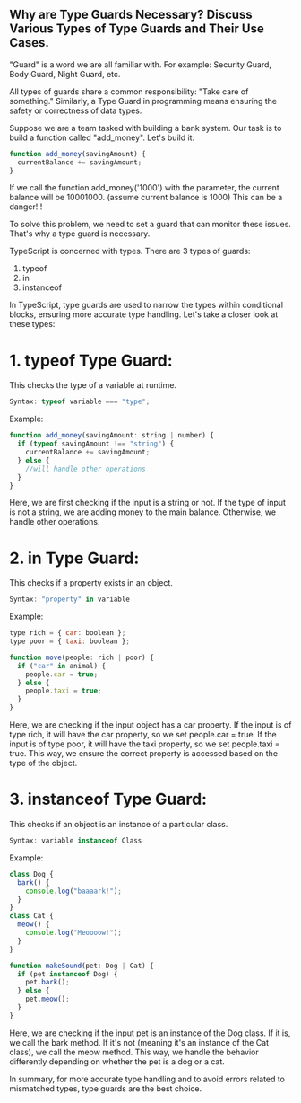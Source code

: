 <!-- [![Open in Visual Studio Code](https://classroom.github.com/assets/open-in-vscode-2e0aaae1b6195c2367325f4f02e2d04e9abb55f0b24a779b69b11b9e10269abc.svg)](https://classroom.github.com/online_ide?assignment_repo_id=17018376&assignment_repo_type=AssignmentRepo) -->

## Why are Type Guards Necessary? Discuss Various Types of Type Guards and Their Use Cases.

"Guard" is a word we are all familiar with. For example: Security Guard, Body Guard, Night Guard, etc.

All types of guards share a common responsibility: "Take care of something." Similarly, a Type Guard in programming means ensuring the safety or correctness of data types.

Suppose we are a team tasked with building a bank system. Our task is to build a function called "add_money". Let's build it.

```javascript
function add_money(savingAmount) {
  currentBalance += savingAmount;
}
```

If we call the function add_money('1000') with the parameter, the current balance will be 10001000. (assume current balance is 1000) This can be a danger!!!

To solve this problem, we need to set a guard that can monitor these issues. That's why a type guard is necessary.

TypeScript is concerned with types. There are 3 types of guards:
1. typeof
2. in
3. instanceof

In TypeScript, type guards are used to narrow the types within conditional blocks, ensuring more accurate type handling. Let's take a closer look at these types:

# 1. typeof Type Guard:
This checks the type of a variable at runtime.

```javascript
Syntax: typeof variable === "type";
```

Example:
```javascript
function add_money(savingAmount: string | number) {
  if (typeof savingAmount !== "string") {
    currentBalance += savingAmount;
  } else {
    //will handle other operations
  }
}
```
Here, we are first checking if the input is a string or not. If the type of input is not a string, we are adding money to the main balance. Otherwise, we handle other operations.

# 2. in Type Guard:
This checks if a property exists in an object.

```javascript
Syntax: "property" in variable
```
Example:
```javascript
type rich = { car: boolean };
type poor = { taxi: boolean };

function move(people: rich | poor) {
  if ("car" in animal) {
    people.car = true;
  } else {
    people.taxi = true;
  }
}
```
Here, we are checking if the input object has a car property. If the input is of type rich, it will have the car property, so we set people.car = true. If the input is of type poor, it will have the taxi property, so we set people.taxi = true. This way, we ensure the correct property is accessed based on the type of the object.

# 3. instanceof Type Guard:
This checks if an object is an instance of a particular class.

```javascript
Syntax: variable instanceof Class
```
Example:
```javascript
class Dog {
  bark() {
    console.log("baaaark!");
  }
}
class Cat {
  meow() {
    console.log("Meoooow!");
  }
}

function makeSound(pet: Dog | Cat) {
  if (pet instanceof Dog) {
    pet.bark();
  } else {
    pet.meow();
  }
}
```
Here, we are checking if the input pet is an instance of the Dog class. If it is, we call the bark method. If it's not (meaning it's an instance of the Cat class), we call the meow method. This way, we handle the behavior differently depending on whether the pet is a dog or a cat.

In summary, for more accurate type handling and to avoid errors related to mismatched types, type guards are the best choice.